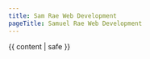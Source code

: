```yaml
---
title: Sam Rae Web Development
pageTitle: Samuel Rae Web Development
---
```


<!DOCTYPE html>
<html lang="en">
  <head>
      <meta charset="utf-8">
      <title>{{ pageTitle}}</title>
  </head>
  <body>
    {{ content | safe }}
  </body>
</html>
